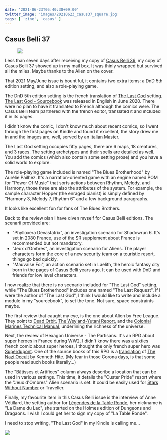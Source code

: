 ```yaml
---
date: '2021-06-23T05:40:38+09:00'
twitter_image: 'images/20210623_casus37_square.jpg'
tags: [ 'zine', 'casus' ]
---
```


## Casus Belli 37

<figure class="right">
<a href="images/20210623_casus37.jpg"><img src="images/20210623_casus37.jpg" loading="lazy" /></a>
<figcaption>
</figcaption>
</figure>

Less than seven days after receiving my copy of [Casus Belli 36](20210617.html?t=Casus_Belli_36&f=cb37), my copy of Casus Belli 37 showed up in my mail box. It was thinly wrapped but survived all the miles. Maybe thanks to the Alien on the cover.

That 2021 May/June issue is bountiful, it contains two extra items: a DnD 5th edition setting, and also a role-playing game.

The DnD 5th edition setting is the french translation of [The Last God](https://www.syfy.com/syfywire/the-last-god-phillip-kennedy-johnson-exclusive) setting. [The Last God - Sourcebook](https://leagueofcomicgeeks.com/comic/7121840/the-last-god-sourcebook) was released in English in June 2020. There were no plan to have it translated to French although the comics were. The Casus Belli team partnered with the french editor, translated it and included it in its pages.

I didn't know the comic, I don't know much about recent comics, so I went through the first pages on Kindle and found it excellent, the story drew me in and the images are, well, served by an [Italian Master](https://www.artstation.com/riccardofederici).

The Last God setting occupies fifty pages, there are 6 maps, 18 creatures, and 3 races. The setting archetypes and their spells are detailed as well. You add the comics (which also contain some setting prose) and you have a solid world to explore.

The role-playing game included is named "The Blues Brotherhood" by Aurélie Pailhez. It's a narration-oriented game with an engine named POM for "Power Of Music" that sorts actions between Rhythm, Melody, and Harmony, those three are also the attributes of the system. For example, the sample character Hopper (the enraged pianist) is simply defined by "Harmony 3, Melody 7, Rhythm 6" and a few background paragraphs.

It looks like excellent fun for fans of The Blues Brothers.

Back to the review plan I have given myself for Casus Belli editions. The scenarii provided are:

* "Phylloxera Devastatrix", an investigation scenario for Shadowrun 6. It's set in 2080 France, use of the SR supplement about France is recommended but not mandatory.
* "Jeux d'Ombres", an investigation scenario for Aliens. The player characters form the core of a new security team on a touristic resort, things go bad quickly.
* "Mauvaise Foi", an action scenario set in Laelith, the heroic fantasy city born in the pages of Casus Belli years ago. It can be used with DnD and friends for low level characters.

I now realize that there is no scenario included for "The Last God" setting, while "The Blues Brotherhood" includes one named "The Last Request". If I were the author of "The Last God", I think I would like to write and include a module in my "sourcebook", to set the tone. Not sure, space constraints maybe.

The first review that caught my eye, is the one about Alien by Free League. They point to [Dead Orbit](https://www.amazon.com/Aliens-Dead-Orbit-James-Stokoe/dp/150670333X/ref=sr_1_1), [The  Weyland-Yutani Report](https://www.amazon.com/Alien-Weyland-Yutani-Report-S-Perry/dp/160887866X/ref=sr_1_1), and the [Colonial Marines Technical Manual](https://www.amazon.com/Aliens-Colonial-Marines-Technical-Manual/dp/1781161313/ref=sr_1_3), underlining the richness of the universe.

Next, the review of Hexagon Universe - The Partisans. It's an RPG about super heroes in France during WW2. I didn't know there was a sixties french comic about super heroes, I thought the only french super hero was [Superdupont](https://en.wikipedia.org/wiki/Superdupont). One of the source books of this RPG is a [translation](https://www.les12singes.com/hexagon-universe/298-le-livre-noir-de-l-occultisme-nazi.html) of [The Nazi Occult](https://www.amazon.com/Nazi-Occult-Dark-Osprey-Book-ebook/dp/B01DPPPW72/ref=sr_1_1) by Kenneth Hite. (My fear in those Corona days, is that some people read such books literally...)

The "Bâtisses et Artifices" column always describe a location that can be used in various settings. This time, it details the "Custer Pride" resort where the "Jeux d'Ombres" Alien scenario is set. It could be easily used for [Stars Without Number](https://www.drivethrurpg.com/product/226996/Stars-Without-Number-Revised-Edition?affiliate_id=2746229) or Traveller.

Finally, my favourite item in this Casus Belli issue is the interview of Anne Vétillard, the setting author for [Légendes de la Table Ronde](20210518.html?t=La_Table_Ronde&f=casus_belli_37), her nickname is "La Dame du Lac", she started on the Holmes edition of Dungeons and Dragaons. I wish I could get her to sign my copy of "La Table Ronde".

I need to stop writing, "The Last God" in my Kindle is calling me...

<img class="pix" src="/images/pix.png?t=casus_belli_37" loading="lazy" />

